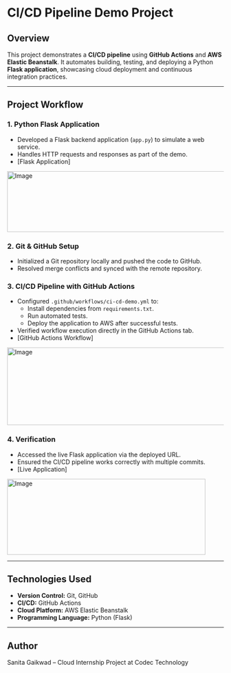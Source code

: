 # CI/CD Pipeline Demo Project

## Overview
This project demonstrates a **CI/CD pipeline** using **GitHub Actions** and **AWS Elastic Beanstalk**. It automates building, testing, and deploying a Python **Flask application**, showcasing cloud deployment and continuous integration practices.

---

## Project Workflow

### 1. Python Flask Application
- Developed a Flask backend application (`app.py`) to simulate a web service.
- Handles HTTP requests and responses as part of the demo.
- [Flask Application]
<img width="841" height="141" alt="Image" src="https://github.com/user-attachments/assets/2dc2a0b8-6b49-4daf-940e-060b0c70264c" />  

### 2. Git & GitHub Setup
- Initialized a Git repository locally and pushed the code to GitHub.
- Resolved merge conflicts and synced with the remote repository.

### 3. CI/CD Pipeline with GitHub Actions
- Configured `.github/workflows/ci-cd-demo.yml` to:
  - Install dependencies from `requirements.txt`.
  - Run automated tests.
  - Deploy the application to AWS after successful tests.
- Verified workflow execution directly in the GitHub Actions tab.
- [GitHub Actions Workflow]
<img width="1428" height="180" alt="Image" src="https://github.com/user-attachments/assets/a6e3a50d-5383-4e64-809e-dcafb5151873" />

### 4. Verification
- Accessed the live Flask application via the deployed URL.
- Ensured the CI/CD pipeline works correctly with multiple commits.
- [Live Application]
<img width="461" height="176" alt="Image" src="https://github.com/user-attachments/assets/7a78067b-82c3-4f10-baf3-90ef20bd611c" />

---

## Technologies Used
- **Version Control:** Git, GitHub  
- **CI/CD:** GitHub Actions  
- **Cloud Platform:** AWS Elastic Beanstalk  
- **Programming Language:** Python (Flask)  

---

## Author
Sanita Gaikwad – Cloud Internship Project at Codec Technology

